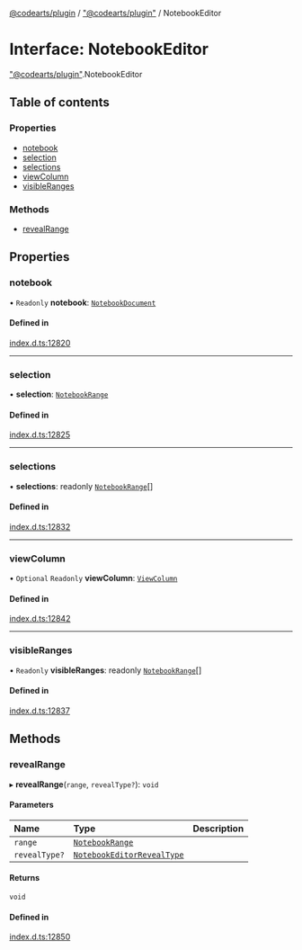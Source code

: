 [@codearts/plugin](../README.md) / ["@codearts/plugin"](../modules/_codearts_plugin_.md) / NotebookEditor

# Interface: NotebookEditor

["@codearts/plugin"](../modules/_codearts_plugin_.md).NotebookEditor

## Table of contents

### Properties

- [notebook](codearts_plugin_.NotebookEditor.md#notebook)
- [selection](codearts_plugin_.NotebookEditor.md#selection)
- [selections](codearts_plugin_.NotebookEditor.md#selections)
- [viewColumn](codearts_plugin_.NotebookEditor.md#viewcolumn)
- [visibleRanges](codearts_plugin_.NotebookEditor.md#visibleranges)

### Methods

- [revealRange](codearts_plugin_.NotebookEditor.md#revealrange)

## Properties

### notebook

• `Readonly` **notebook**: [`NotebookDocument`](codearts_plugin_.NotebookDocument.md)

#### Defined in

[index.d.ts:12820](https://github.com/huaweicloud/cloudide-plugin-api/blob/3b0eee8/index.d.ts#L12820)

___

### selection

• **selection**: [`NotebookRange`](../classes/codearts_plugin_.NotebookRange.md)

#### Defined in

[index.d.ts:12825](https://github.com/huaweicloud/cloudide-plugin-api/blob/3b0eee8/index.d.ts#L12825)

___

### selections

• **selections**: readonly [`NotebookRange`](../classes/codearts_plugin_.NotebookRange.md)[]

#### Defined in

[index.d.ts:12832](https://github.com/huaweicloud/cloudide-plugin-api/blob/3b0eee8/index.d.ts#L12832)

___

### viewColumn

• `Optional` `Readonly` **viewColumn**: [`ViewColumn`](../enums/codearts_plugin_.ViewColumn.md)

#### Defined in

[index.d.ts:12842](https://github.com/huaweicloud/cloudide-plugin-api/blob/3b0eee8/index.d.ts#L12842)

___

### visibleRanges

• `Readonly` **visibleRanges**: readonly [`NotebookRange`](../classes/codearts_plugin_.NotebookRange.md)[]

#### Defined in

[index.d.ts:12837](https://github.com/huaweicloud/cloudide-plugin-api/blob/3b0eee8/index.d.ts#L12837)

## Methods

### revealRange

▸ **revealRange**(`range`, `revealType?`): `void`

#### Parameters

| Name | Type | Description |
| :------ | :------ | :------ |
| `range` | [`NotebookRange`](../classes/codearts_plugin_.NotebookRange.md) |  |
| `revealType?` | [`NotebookEditorRevealType`](../enums/codearts_plugin_.NotebookEditorRevealType.md) |  |

#### Returns

`void`

#### Defined in

[index.d.ts:12850](https://github.com/huaweicloud/cloudide-plugin-api/blob/3b0eee8/index.d.ts#L12850)
